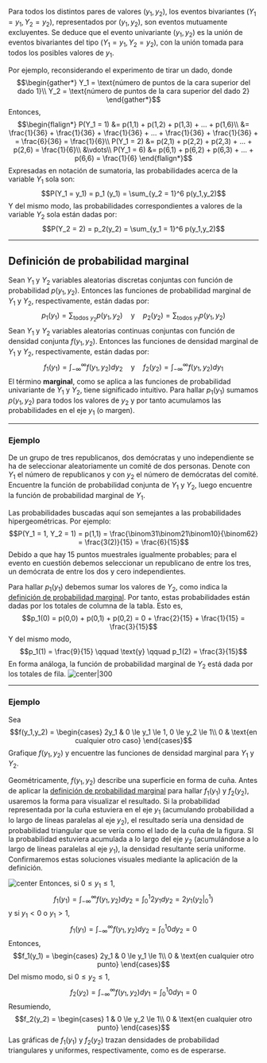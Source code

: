 Para todos los distintos pares de valores $(y_1,y_2)$, los eventos bivariantes $(Y_1 = y_1, Y_2 = y_2)$, representados por $(y_1,y_2)$, son eventos mutuamente excluyentes. Se deduce que el evento univariante $(y_1,y_2)$ es la unión de eventos bivariantes del tipo $(Y_1 = y_1, Y_2 = y_2)$, con la unión tomada para todos los posibles valores de $y_1$.

Por ejemplo, reconsiderando el experimento de tirar un dado, donde $$\begin{gather*} Y_1 = \text{número de puntos de la cara superior del dado 1}\\ Y_2 = \text{número de puntos de la cara superior del dado 2} \end{gather*}$$
Entonces, $$\begin{flalign*} P(Y_1 = 1) &= p(1,1) + p(1,2) + p(1,3) + ... + p(1,6)\\ &= \frac{1}{36} + \frac{1}{36} + \frac{1}{36} + ... + \frac{1}{36} + \frac{1}{36} + = \frac{6}{36} = \frac{1}{6}\\ P(Y_1 = 2) &= p(2,1) + p(2,2) + p(2,3) + ... + p(2,6) = \frac{1}{6}\\ &\vdots\\ P(Y_1 = 6) &= p(6,1) + p(6,2) + p(6,3) + ... + p(6,6) = \frac{1}{6} \end{flalign*}$$
Expresadas en notación de sumatoria, las probabilidades acerca de la variable $Y_1$ sola son: $$P(Y_1 = y_1) = p_1 (y_1) = \sum_{y_2 = 1}^6 p(y_1,y_2)$$
Y del mismo modo, las probabilidades correspondientes a valores de la variable $Y_2$ sola están dadas por: $$P(Y_2 = 2) = p_2(y_2) = \sum_{y_1 = 1}^6 p(y_1,y_2)$$

---

## Definición de probabilidad marginal

Sean $Y_1$ y $Y_2$ variables aleatorias discretas conjuntas con función de probabilidad $p(y_1,y_2)$. Entonces las funciones de probabilidad marginal de $Y_1$ y $Y_2$, respectivamente, están dadas por:
$$p_1(y_1) = \sum_{\text{todos $y_2$}} p(y_1,y_2) \quad \text{y} \quad p_2(y_2) = \sum_{\text{todos $y_1$}} p(y_1,y_2)$$
Sean $Y_1$ y $Y_2$ variables aleatorias continuas conjuntas con función de densidad conjunta $f(y_1,y_2)$. Entonces las funciones de densidad marginal de $Y_1$ y $Y_2$, respectivamente, están dadas por:
$$f_1(y_1) = \int_{-\infty}^{\infty} f(y_1,y_2) dy_2 \quad \text{y} \quad f_2(y_2) = \int_{-\infty}^{\infty} f(y_1,y_2) dy_1$$
El término **marginal**, como se aplica a las funciones de probabilidad univariante de $Y_1$ y $Y_2$, tiene significado intuitivo. Para hallar $p_1(y_1)$ sumamos $p(y_1,y_2)$ para todos los valores de $y_2$ y por tanto acumulamos las probabilidades en el eje $y_1$ (o margen).

---

### Ejemplo

De un grupo de tres republicanos, dos demócratas y uno independiente se ha de seleccionar aleatoriamente un comité de dos personas. Denote con $Y_1$ el número de republicanos y con $y_2$ el número de demócratas del comité. Encuentre la función de probabilidad conjunta de $Y_1$ y $Y_2$, luego encuentre la función de probabilidad marginal de $Y_1$.

Las probabilidades buscadas aquí son semejantes a las probabilidades hipergeométricas. Por ejemplo:
$$P(Y_1 = 1, Y_2 = 1) = p(1,1) = \frac{\binom31\binom21\binom10}{\binom62} = \frac{3(2)}{15} = \frac{6}{15}$$
Debido a que hay 15 puntos muestrales igualmente probables; para el evento en cuestión debemos seleccionar un republicano de entre los tres, un demócrata de entre los dos y cero independientes.

Para hallar $p_1(y_1)$ debemos sumar los valores de $Y_2$, como indica la [definición de probabilidad marginal](#Definición%20de%20probabilidad%20marginal). Por tanto, estas probabilidades están dadas por los totales de columna de la tabla. Esto es, $$p_1(0) = p(0,0) + p(0,1) + p(0,2) = 0 + \frac{2}{15} + \frac{1}{15} = \frac{3}{15}$$
Y del mismo modo, $$p_1(1) = \frac{9}{15} \qquad \text{y} \qquad p_1(2) = \frac{3}{15}$$
En forma análoga, la función de probabilidad marginal de $Y_2$ está dada por los totales de fila.
![center|300](Pasted%20image%2020230724155524.png)

---

### Ejemplo

Sea $$f(y_1,y_2) = \begin{cases} 2y_1 & 0 \le y_1 \le 1, 0 \le y_2 \le 1\\ 0 & \text{en cualquier otro caso} \end{cases}$$
Grafique $f(y_1,y_2)$ y encuentre las funciones de densidad marginal para $Y_1$ y $Y_2$.

Geométricamente, $f(y_1,y_2)$ describe una superficie en forma de cuña. Antes de aplicar la [definición de probabilidad marginal](#Definición%20de%20probabilidad%20marginal) para hallar $f_1(y_1)$ y $f_2(y_2)$, usaremos la forma para visualizar el resultado. Si la probabilidad representada por la cuña estuviera en el eje $y_1$ (acumulando probabilidad a lo largo de líneas paralelas al eje $y_2$), el resultado sería una densidad de probabilidad triangular que se vería como el lado de la cuña de la figura. SI la probabilidad estuviera acumulada a lo largo del eje $y_2$ (acumulándose a lo largo de líneas paralelas al eje $y_1$), la densidad resultante sería uniforme. Confirmaremos estas soluciones visuales mediante la aplicación de la definición.

![center](Pasted%20image%2020230724160650.png)
Entonces, si $0 \le y_1 \le 1$, $$f_1(y_1) = \int_{-\infty}^{\infty} f(y_1,y_2) dy_2 = \int_{0}^{1} 2y_1 dy_2 = 2y_1 (y_2 |_0^1)$$ y si $y_1 < 0$ o $y_1 > 1$, $$f_1(y_1) = \int_{-\infty}^{\infty} f(y_1,y_2) dy_2 = \int_{0}^{1} 0 dy_2 = 0$$
Entonces, $$f_1(y_1) = \begin{cases} 2y_1 & 0 \le y_1 \le 1\\ 0 & \text{en cualquier otro punto} \end{cases}$$
Del mismo modo, si $0 \le y_2 \le 1$, $$f_2(y_2) = \int_{-\infty}^{\infty} f(y_1,y_2) dy_1 = \int_{0}^{1} 0 dy_1 = 0$$
Resumiendo, $$f_2(y_2) = \begin{cases} 1 & 0 \le y_2 \le 1\\ 0 & \text{en cualquier otro punto} \end{cases}$$
Las gráficas de $f_1(y_1)$ y $f_2(y_2)$ trazan densidades de probabilidad triangulares y uniformes, respectivamente, como es de esperarse.